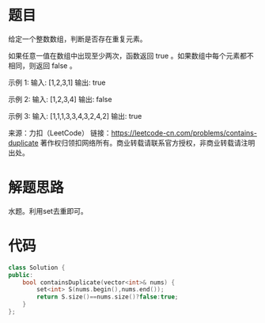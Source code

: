 # 题目

给定一个整数数组，判断是否存在重复元素。

如果任意一值在数组中出现至少两次，函数返回 true 。如果数组中每个元素都不相同，则返回 false 。

示例 1:
输入: [1,2,3,1]
输出: true

示例 2:
输入: [1,2,3,4]
输出: false

示例 3:
输入: [1,1,1,3,3,4,3,2,4,2]
输出: true

来源：力扣（LeetCode）
链接：https://leetcode-cn.com/problems/contains-duplicate
著作权归领扣网络所有。商业转载请联系官方授权，非商业转载请注明出处。

# 解题思路

水题。利用set去重即可。

# 代码

```c++
class Solution {
public:
    bool containsDuplicate(vector<int>& nums) {
        set<int> S(nums.begin(),nums.end());
        return S.size()==nums.size()?false:true;
    }
};
```

